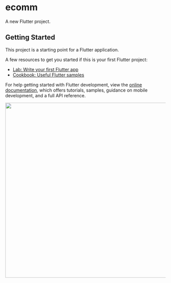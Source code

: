 # ecomm

A new Flutter project.

## Getting Started

This project is a starting point for a Flutter application.

A few resources to get you started if this is your first Flutter project:

- [Lab: Write your first Flutter app](https://docs.flutter.dev/get-started/codelab)
- [Cookbook: Useful Flutter samples](https://docs.flutter.dev/cookbook)

For help getting started with Flutter development, view the
[online documentation](https://docs.flutter.dev/), which offers tutorials,
samples, guidance on mobile development, and a full API reference.
<div align="center">
  <img height="550"  src="https://github.com/HirenCodeMaster11/ecomm/assets/148859956/6f7c5308-239e-48d8-878e-37b0c2c9b541" />
</div>
